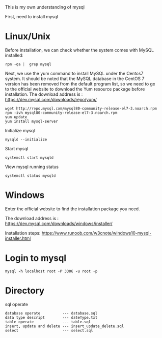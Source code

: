 This is my own understanding of mysql

First, need to install mysql

# Linux/Unix

Before installation, we can check whether the system comes with MySQL installed:
```
rpm -qa |  grep mysql
```

Next, we use the yum command to install MySQL under the Centos7 system. It should be noted that the MySQL database in the CentOS 7 version has been removed from the default program list, so we need to go to the official website to download the Yum resource package before installation. The download address is : https://dev.mysql.com/downloads/repo/yum/
```
wget http://repo.mysql.com/mysql80-community-release-el7-3.noarch.rpm
rpm -ivh mysql80-community-release-el7-3.noarch.rpm
yum update
yum install mysql-server
```

Initialize mysql

```
mysqld --initialize
```

Start mysql

```
systemctl start mysqld
```

View mysql running status

```
systemctl status mysqld
```

# Windows

Enter the official website to find the installation package you need.

The download address is : https://dev.mysql.com/downloads/windows/installer/

Installation steps: https://www.runoob.com/w3cnote/windows10-mysql-installer.html

# Login to mysql

```
mysql -h localhost root -P 3306 -u root -p
```

# Directory

sql operate
```
database operate          --- database.sql
data type descript        --- dateType.txt
table operate             --- table.sql
insert, update and delete --- insert_update_delete.sql
select                    --- select.sql
```